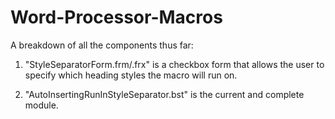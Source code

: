 # Word-Processor-Macros
A breakdown of all the components thus far:

1. "StyleSeparatorForm.frm/.frx" is a checkbox form that allows the user to specify which heading styles the macro will run on.

2. "AutoInsertingRunInStyleSeparator.bst" is the current and complete module. 
